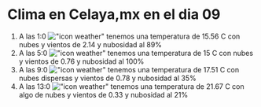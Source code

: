 # Clima en Celaya,mx en el dia 09

1. A las 1:0 !["icon weather"](http://openweathermap.org/img/w/04n.png) tenemos una temperatura de 15.56 C con nubes y  vientos de 2.14 y nubosidad al 89%
1. A las 5:0 !["icon weather"](http://openweathermap.org/img/w/04n.png) tenemos una temperatura de 15 C con nubes y  vientos de 0.76 y nubosidad al 100%
1. A las 9:0 !["icon weather"](http://openweathermap.org/img/w/03d.png) tenemos una temperatura de 17.51 C con nubes dispersas y  vientos de 0.78 y nubosidad al 35%
1. A las 13:0 !["icon weather"](http://openweathermap.org/img/w/02d.png) tenemos una temperatura de 21.67 C con algo de nubes y  vientos de 0.33 y nubosidad al 21%
